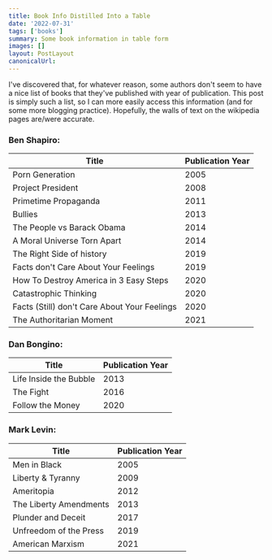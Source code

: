 ```yaml
---
title: Book Info Distilled Into a Table
date: '2022-07-31'
tags: ['books']
summary: Some book information in table form
images: []
layout: PostLayout
canonicalUrl:
---
```


I've discovered that, for whatever reason, some authors don't seem to have a nice list of books that they've published
with year of publication. This post is simply such a list, so I can more easily access this information (and for some
more blogging practice). Hopefully, the walls of text on the wikipedia pages are/were accurate.

### Ben Shapiro:

| Title | Publication Year |
| --- | --- |
| Porn Generation | 2005 |
| Project President | 2008 |
| Primetime Propaganda | 2011 |
| Bullies | 2013 |
| The People vs Barack Obama| 2014 |
| A Moral Universe Torn Apart | 2014 |
| The Right Side of history | 2019 |
| Facts don't Care About Your Feelings | 2019 |
| How To Destroy America in 3 Easy Steps | 2020 |
| Catastrophic Thinking | 2020 |
| Facts (Still) don't Care About Your Feelings | 2020 |
| The Authoritarian Moment | 2021 |

### Dan Bongino:

| Title | Publication Year |
| --- | --- |
| Life Inside the Bubble | 2013 |
| The Fight | 2016 |
| Follow the Money | 2020 |

### Mark Levin:

| Title | Publication Year |
| --- | --- |
| Men in Black | 2005 |
| Liberty & Tyranny | 2009 |
| Ameritopia | 2012 |
| The Liberty Amendments | 2013 |
| Plunder and Deceit | 2017 |
| Unfreedom of the Press | 2019 |
| American Marxism | 2021 |
